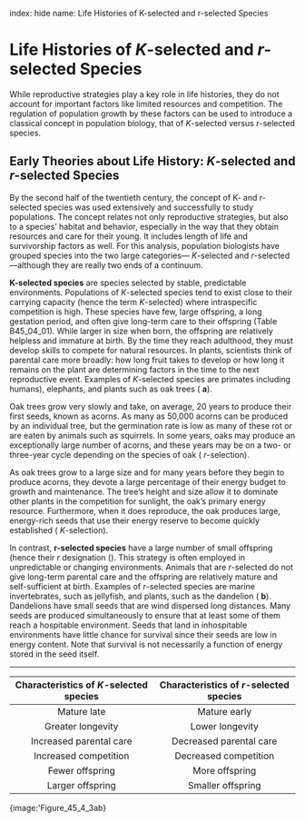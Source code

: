 index: hide
name: Life Histories of K-selected and r-selected Species

# Life Histories of  *K*-selected and  *r*-selected Species

While reproductive strategies play a key role in life histories, they do not account for important factors like limited resources and competition. The regulation of population growth by these factors can be used to introduce a classical concept in population biology, that of  *K*-selected versus  *r*-selected species.

## Early Theories about Life History:  *K*-selected and  *r*-selected Species

By the second half of the twentieth century, the concept of K- and r-selected species was used extensively and successfully to study populations. The concept relates not only reproductive strategies, but also to a species’ habitat and behavior, especially in the way that they obtain resources and care for their young. It includes length of life and survivorship factors as well. For this analysis, population biologists have grouped species into the two large categories— *K*-selected and  *r*-selected—although they are really two ends of a continuum.

 **K-selected species** are species selected by stable, predictable environments. Populations of  *K*-selected species tend to exist close to their carrying capacity (hence the term  *K*-selected) where intraspecific competition is high. These species have few, large offspring, a long gestation period, and often give long-term care to their offspring (Table B45_04_01). While larger in size when born, the offspring are relatively helpless and immature at birth. By the time they reach adulthood, they must develop skills to compete for natural resources. In plants, scientists think of parental care more broadly: how long fruit takes to develop or how long it remains on the plant are determining factors in the time to the next reproductive event. Examples of  *K*-selected species are primates including humans), elephants, and plants such as oak trees ( **a**).

Oak trees grow very slowly and take, on average, 20 years to produce their first seeds, known as acorns. As many as 50,000 acorns can be produced by an individual tree, but the germination rate is low as many of these rot or are eaten by animals such as squirrels. In some years, oaks may produce an exceptionally large number of acorns, and these years may be on a two- or three-year cycle depending on the species of oak ( *r*-selection).

As oak trees grow to a large size and for many years before they begin to produce acorns, they devote a large percentage of their energy budget to growth and maintenance. The tree’s height and size allow it to dominate other plants in the competition for sunlight, the oak’s primary energy resource. Furthermore, when it does reproduce, the oak produces large, energy-rich seeds that use their energy reserve to become quickly established ( *K*-selection).

In contrast,  **r-selected species**  have a large number of small offspring (hence their  *r* designation (). This strategy is often employed in unpredictable or changing environments. Animals that are  *r*-selected do not give long-term parental care and the offspring are relatively mature and self-sufficient at birth. Examples of  *r*-selected species are marine invertebrates, such as jellyfish, and plants, such as the dandelion ( **b**). Dandelions have small seeds that are wind dispersed long distances. Many seeds are produced simultaneously to ensure that at least some of them reach a hospitable environment. Seeds that land in inhospitable environments have little chance for survival since their seeds are low in energy content. Note that survival is not necessarily a function of energy stored in the seed itself.


****

| Characteristics of  *K*-selected species | Characteristics of  *r*-selected species  |
|:-:|:-:|
| Mature late | Mature early |
| Greater longevity | Lower longevity |
| Increased parental care | Decreased parental care |
| Increased competition | Decreased competition |
| Fewer offspring | More offspring |
| Larger offspring | Smaller offspring |
    


{image:'Figure_45_4_3ab}
        
